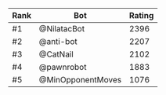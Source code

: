 Rank|Bot|Rating
---|---|---
#1|@NilatacBot|2396
#2|@anti-bot|2207
#3|@CatNail|2102
#4|@pawnrobot|1883
#5|@MinOpponentMoves|1076
